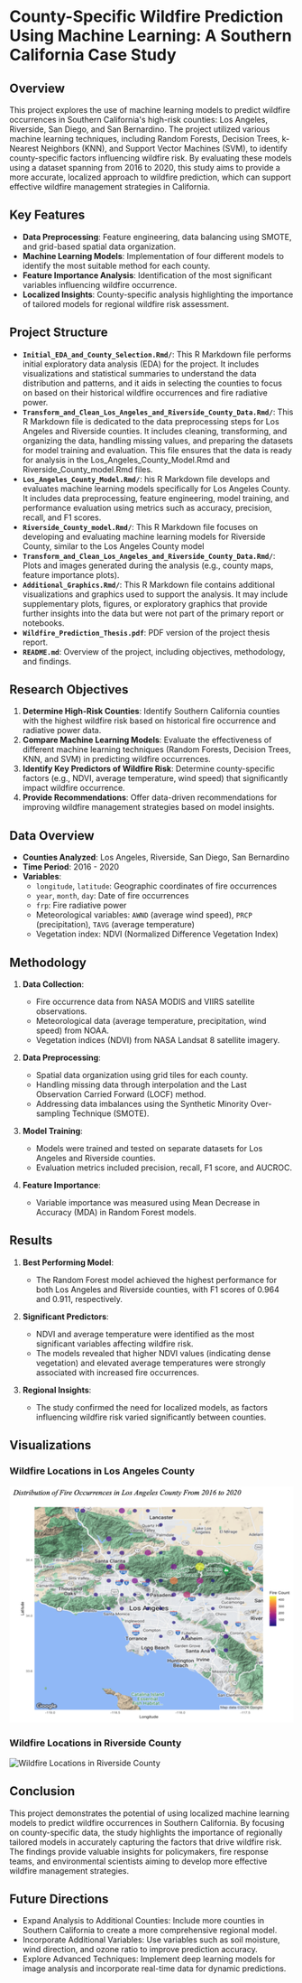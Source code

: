 # County-Specific Wildfire Prediction Using Machine Learning: A Southern California Case Study

## Overview

This project explores the use of machine learning models to predict wildfire occurrences in Southern California's high-risk counties: Los Angeles, Riverside, San Diego, and San Bernardino. The project utilized various machine learning techniques, including Random Forests, Decision Trees, k-Nearest Neighbors (KNN), and Support Vector Machines (SVM), to identify county-specific factors influencing wildfire risk. By evaluating these models using a dataset spanning from 2016 to 2020, this study aims to provide a more accurate, localized approach to wildfire prediction, which can support effective wildfire management strategies in California.

## Key Features
- **Data Preprocessing**: Feature engineering, data balancing using SMOTE, and grid-based spatial data organization.
- **Machine Learning Models**: Implementation of four different models to identify the most suitable method for each county.
- **Feature Importance Analysis**: Identification of the most significant variables influencing wildfire occurrence.
- **Localized Insights**: County-specific analysis highlighting the importance of tailored models for regional wildfire risk assessment.

## Project Structure

- **`Initial_EDA_and_County_Selection.Rmd/`**: This R Markdown file performs initial exploratory data analysis (EDA) for the project. It includes visualizations and statistical summaries to understand the data distribution and patterns, and it aids in selecting the counties to focus on based on their historical wildfire occurrences and fire radiative power.
- **`Transform_and_Clean_Los_Angeles_and_Riverside_County_Data.Rmd/`**: This R Markdown file is dedicated to the data preprocessing steps for Los Angeles and Riverside counties. It includes cleaning, transforming, and organizing the data, handling missing values, and preparing the datasets for model training and evaluation. This file ensures that the data is ready for analysis in the Los_Angeles_County_Model.Rmd and Riverside_County_model.Rmd files.
- **`Los_Angeles_County_Model.Rmd/`**: his R Markdown file develops and evaluates machine learning models specifically for Los Angeles County. It includes data preprocessing, feature engineering, model training, and performance evaluation using metrics such as accuracy, precision, recall, and F1 scores.
- **`Riverside_County_model.Rmd/`**: This R Markdown file focuses on developing and evaluating machine learning models for Riverside County, similar to the Los Angeles County model
- **`Transform_and_Clean_Los_Angeles_and_Riverside_County_Data.Rmd/`**: Plots and images generated during the analysis (e.g., county maps, feature importance plots).
- **`Additional_Graphics.Rmd/`**: This R Markdown file contains additional visualizations and graphics used to support the analysis. It may include supplementary plots, figures, or exploratory graphics that provide further insights into the data but were not part of the primary report or notebooks.
- **`Wildfire_Prediction_Thesis.pdf`**: PDF version of the project thesis report.
- **`README.md`**: Overview of the project, including objectives, methodology, and findings.

## Research Objectives

1. **Determine High-Risk Counties**: Identify Southern California counties with the highest wildfire risk based on historical fire occurrence and radiative power data.
2. **Compare Machine Learning Models**: Evaluate the effectiveness of different machine learning techniques (Random Forests, Decision Trees, KNN, and SVM) in predicting wildfire occurrences.
3. **Identify Key Predictors of Wildfire Risk**: Determine county-specific factors (e.g., NDVI, average temperature, wind speed) that significantly impact wildfire occurrence.
4. **Provide Recommendations**: Offer data-driven recommendations for improving wildfire management strategies based on model insights.

## Data Overview

- **Counties Analyzed**: Los Angeles, Riverside, San Diego, San Bernardino
- **Time Period**: 2016 - 2020
- **Variables**: 
  - `longitude`, `latitude`: Geographic coordinates of fire occurrences
  - `year`, `month`, `day`: Date of fire occurrences
  - `frp`: Fire radiative power
  - Meteorological variables: `AWND` (average wind speed), `PRCP` (precipitation), `TAVG` (average temperature)
  - Vegetation index: NDVI (Normalized Difference Vegetation Index)

## Methodology

1. **Data Collection**:
   - Fire occurrence data from NASA MODIS and VIIRS satellite observations.
   - Meteorological data (average temperature, precipitation, wind speed) from NOAA.
   - Vegetation indices (NDVI) from NASA Landsat 8 satellite imagery.
  
2. **Data Preprocessing**:
   - Spatial data organization using grid tiles for each county.
   - Handling missing data through interpolation and the Last Observation Carried Forward (LOCF) method.
   - Addressing data imbalances using the Synthetic Minority Over-sampling Technique (SMOTE).

3. **Model Training**:
   - Models were trained and tested on separate datasets for Los Angeles and Riverside counties.
   - Evaluation metrics included precision, recall, F1 score, and AUCROC.

4. **Feature Importance**:
   - Variable importance was measured using Mean Decrease in Accuracy (MDA) in Random Forest models.

## Results

1. **Best Performing Model**:
   - The Random Forest model achieved the highest performance for both Los Angeles and Riverside counties, with F1 scores of 0.964 and 0.911, respectively.
   
2. **Significant Predictors**:
   - NDVI and average temperature were identified as the most significant variables affecting wildfire risk.
   - The models revealed that higher NDVI values (indicating dense vegetation) and elevated average temperatures were strongly associated with increased fire occurrences.

3. **Regional Insights**:
   - The study confirmed the need for localized models, as factors influencing wildfire risk varied significantly between counties.

## Visualizations

### Wildfire Locations in Los Angeles County
![Wildfire Locations in Los Angeles County](visualizations/Distribution_of_Fire_Occurrences_in_Los_Angeles_County_From_2016_to_2020.png)

### Wildfire Locations in Riverside County
![Wildfire Locations in Riverside County](visualizations/Distribution_of_Fire_Occurrences_in_Riverside_County_From_2016_to_2020.png)

## Conclusion

This project demonstrates the potential of using localized machine learning models to predict wildfire occurrences in Southern California. By focusing on county-specific data, the study highlights the importance of regionally tailored models in accurately capturing the factors that drive wildfire risk. The findings provide valuable insights for policymakers, fire response teams, and environmental scientists aiming to develop more effective wildfire management strategies.

## Future Directions
- Expand Analysis to Additional Counties: Include more counties in Southern California to create a more comprehensive regional model.
- Incorporate Additional Variables: Use variables such as soil moisture, wind direction, and ozone ratio to improve prediction accuracy.
- Explore Advanced Techniques: Implement deep learning models for image analysis and incorporate real-time data for dynamic predictions.

